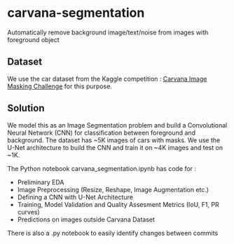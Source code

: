 # carvana-segmentation
Automatically remove background image/text/noise from images with foreground object


## Dataset 
We use the car dataset from the Kaggle competition : [Carvana Image Masking Challenge](https://www.kaggle.com/c/carvana-image-masking-challenge/overview) for this purpose.

## Solution
We model this as an Image Segmentation problem and build a Convolutional Neural Network (CNN) for classification between foreground and background. The dataset has ~5K images of cars with masks. We use the U-Net architecture to build the CNN and train it on ~4K images and test on ~1K.

The Python notebook carvana_segmentation.ipynb has code for :
- Preliminary EDA
- Image Preprocessing (Resize, Reshape, Image Augmentation etc.)
- Defining a CNN with U-Net Architecture
- Training, Model Validation and Quality Assesment Metrics (IoU, F1, PR curves)
- Predictions on images outside Carvana Dataset

There is also a .py notebook to easily identify changes between commits
